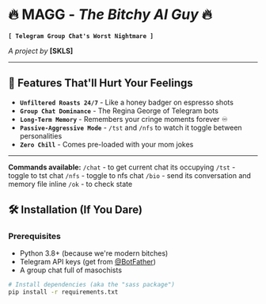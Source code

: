 # 🔥 MAGG - _The Bitchy AI Guy_ 🔥

**`[ Telegram Group Chat's Worst Nightmare ]`**

_A project by_ **[SKLS]**

---

## 🧨 Features That'll Hurt Your Feelings
- **`Unfiltered Roasts 24/7`** - Like a honey badger on espresso shots
- **`Group Chat Dominance`** - The Regina George of Telegram bots
- **`Long-Term Memory`** - Remembers your cringe moments forever ♾️
- **`Passive-Aggressive Mode`** - `/tst` and `/nfs` to watch it toggle between personalities
- **`Zero Chill`** - Comes pre-loaded with your mom jokes

---
**Commands available:**
`/chat` - to get current chat its occupying
`/tst` - toggle to tst chat
`/nfs` - toggle to nfs chat
`/bio` - send its conversation and memory file inline
`/ok` - to check state

## 🛠️ Installation (If You Dare)

### Prerequisites
- Python 3.8+ (because we're modern bitches)
- Telegram API keys (get from [@BotFather](https://t.me/BotFather))
- A group chat full of masochists

```bash
# Install dependencies (aka the "sass package")
pip install -r requirements.txt